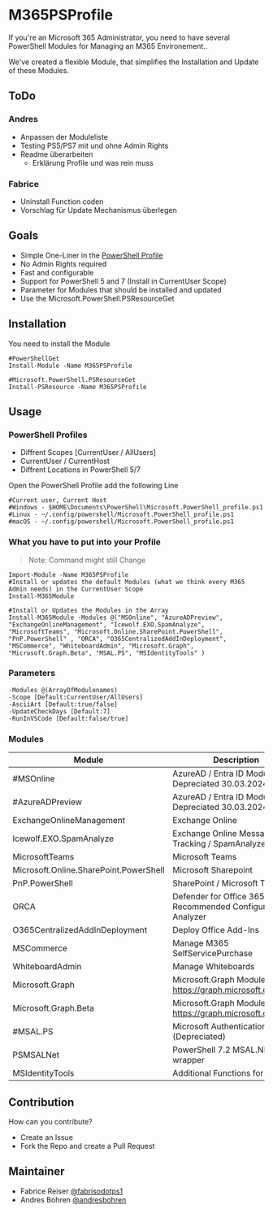 # M365PSProfile

If you're an Microsoft 365 Administrator, you need to have several PowerShell Modules for Managing an M365 Environement..

We've created a flexible Module, that simplifies the Installation and Update of these Modules.

## ToDo
### Andres
- Anpassen der Moduleliste
- Testing PS5/PS7 mit und ohne Admin Rights
- Readme überarbeiten
  - Erklärung Profile und was rein muss

### Fabrice
- Uninstall Function coden
- Vorschlag für Update Mechanismus überlegen


## Goals
- Simple One-Liner in the [PowerShell Profile](https://learn.microsoft.com/en-us/powershell/module/microsoft.powershell.core/about/about_profiles?view=powershell-7.3)
- No Admin Rights required
- Fast and configurable
- Support for PowerShell 5 and 7 (Install in CurrentUser Scope)
- Parameter for Modules that should be installed and updated
- Use the Microsoft.PowerShell.PSResourceGet

## Installation

You need to install the Module

```pwsh
#PowerShellGet
Install-Module -Name M365PSProfile

#Microsoft.PowerShell.PSResourceGet
Install-PSResource -Name M365PSProfile
```

## Usage

### PowerShell Profiles
- Diffrent Scopes [CurrentUser / AllUsers]
- CurrentUser / CurrentHost
- Diffrent Locations in PowerShell 5/7


Open the PowerShell Profile add the following Line

```
#Current user, Current Host
#Windows - $HOME\Documents\PowerShell\Microsoft.PowerShell_profile.ps1
#Linux - ~/.config/powershell/Microsoft.PowerShell_profile.ps1
#macOS - ~/.config/powershell/Microsoft.PowerShell_profile.ps1
```

### What you have to put into your Profile

> Note:  Command might still Change

```pwsh
Import-Module -Name M365PSProfile
#Install or updates the default Modules (what we think every M365 Admin needs) in the CurrentUser Scope
Install-M365Module

#Install or Updates the Modules in the Array
Install-M365Module -Modules @("MSOnline", "AzureADPreview", "ExchangeOnlineManagement", "Icewolf.EXO.SpamAnalyze", "MicrosoftTeams", "Microsoft.Online.SharePoint.PowerShell", "PnP.PowerShell" , "ORCA", "O365CentralizedAddInDeployment", "MSCommerce", "WhiteboardAdmin", "Microsoft.Graph", "Microsoft.Graph.Beta", "MSAL.PS", "MSIdentityTools" )
```

### Parameters
```pwsh
-Modules @(ArrayOfModulenames)
-Scope [Default:CurrentUser/AllUsers]
-AsciiArt [Default:true/false]
-UpdateCheckDays [Default:7]
-RunInVSCode [Default:false/true]
```

### Modules 

| Module | Description |
| --- | --- |
| #MSOnline | AzureAD / Entra ID Module > Depreciated 30.03.2024 |
| #AzureADPreview | AzureAD / Entra ID Module > Depreciated 30.03.2024 |
| ExchangeOnlineManagement | Exchange Online |
| Icewolf.EXO.SpamAnalyze | Exchange Online Message Tracking / SpamAnalyze | 
| MicrosoftTeams | Microsoft Teams |
| Microsoft.Online.SharePoint.PowerShell | Microsoft Sharepoint | 
| PnP.PowerShell | SharePoint / Microsoft Teams |
| ORCA | Defender for Office 365 Recommended Configuration Analyzer |
| O365CentralizedAddInDeployment | Deploy Office Add-Ins | 
| MSCommerce | Manage M365 SelfServicePurchase | 
| WhiteboardAdmin | Manage Whiteboards |
| Microsoft.Graph | Microsoft.Graph Modules https://graph.microsoft.com/v1.0 | 
| Microsoft.Graph.Beta | Microsoft.Graph Modules https://graph.microsoft.com/beta |
| #MSAL.PS | Microsoft Authentication Library (Depreciated)| 
| PSMSALNet| PowerShell 7.2 MSAL.NET wrapper| 
| MSIdentityTools | Additional Functions for Identity |

## Contribution
How can you contribute?

- Create an Issue
- Fork the Repo and create a Pull Request

## Maintainer
- Fabrice Reiser [@fabrisodotps1](https://twitter.com/fabrisodotps1)
- Andres Bohren [@andresbohren](https://twitter.com/andresbohren)
